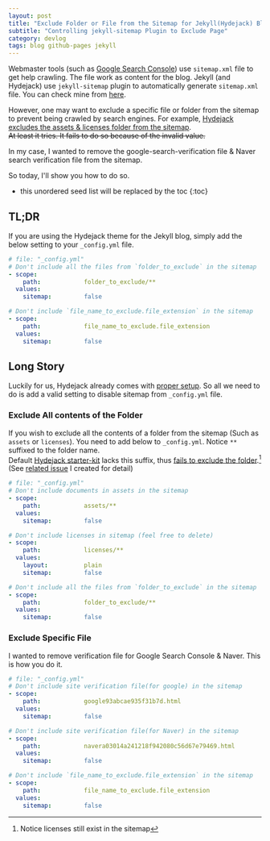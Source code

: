 ```yaml
---
layout: post
title: "Exclude Folder or File from the Sitemap for Jekyll(Hydejack) Blog"
subtitle: "Controlling jekyll-sitemap Plugin to Exclude Page"
category: devlog
tags: blog github-pages jekyll
---
```


Webmaster tools (such as [Google Search Console]) use `sitemap.xml` file to get help crawling. The file work as content
for the blog. Jekyll (and Hydejack) use `jekyll-sitemap` plugin to automatically generate `sitemap.xml` file. You can
check mine from [here].

However, one may want to exclude a specific file or folder from the sitemap to prevent being crawled by search engines.
For example, [Hydejack excludes the assets & licenses folder from the sitemap].<br>
~~At least it tries. It fails to do so because of the invalid value.~~

In my case, I wanted to remove the google-search-verification file & Naver search verification file from the sitemap.

So today, I'll show you how to do so.

[Google Search Console]: https://search.google.com/search-console/about
[here]: /sitemap.xml
[Hydejack excludes the assets & licenses folder from the sitemap]: https://github.com/hydecorp/hydejack-starter-kit/blob/e71915cd2187904ceee1372f8805a2dd635f01d3/_config.yml#L126

<!--more-->

* this unordered seed list will be replaced by the toc
{:toc}

## TL;DR

If you are using the Hydejack theme for the Jekyll blog, simply add the below setting to your `_config.yml` file.

```yml
# file: "_config.yml"
# Don't include all the files from `folder_to_exclude` in the sitemap
- scope:
    path:            folder_to_exclude/**
  values:
    sitemap:         false

# Don't include `file_name_to_exclude.file_extension` in the sitemap
- scope:
    path:            file_name_to_exclude.file_extension
  values:
    sitemap:         false
```

## Long Story

Luckily for us, Hydejack already comes with [proper setup]. So all we need to do is add a valid setting to disable
sitemap from `_config.yml` file.

[proper setup]: https://github.com/LazyRen/LazyRen.github.io/blob/8b27d8a10bebab026d9b768b87de4f2138d4ba65/_includes/head/meta.html#L1

### Exclude All contents of the Folder

If you wish to exclude all the contents of a folder from the sitemap (Such as `assets` or `licenses`). You need to add
below to `_config.yml`. Notice `**` suffixed to the folder name.<br>
Default [Hydejack starter-kit] lacks this suffix, thus [fails to exclude the folder].[^1]<br>
(See [related issue] I created for detail)

```yml
# file: "_config.yml"
# Don't include documents in assets in the sitemap
- scope:
    path:            assets/**
  values:
    sitemap:         false

# Don't include licenses in sitemap (feel free to delete)
- scope:
    path:            licenses/**
  values:
    layout:          plain
    sitemap:         false

# Don't include all the files from `folder_to_exclude` in the sitemap
- scope:
    path:            folder_to_exclude/**
  values:
    sitemap:         false
```

[Hydejack starter-kit]: https://github.com/hydecorp/hydejack-starter-kit
[fails to exclude the folder]: https://hydecorp.github.io/hydejack-starter-kit/sitemap.xml
[related issue]: https://github.com/hydecorp/hydejack/issues/278

[^1]: Notice licenses still exist in the sitemap

### Exclude Specific File

I wanted to remove verification file for Google Search Console & Naver. This is how you do it.

```yml
# file: "_config.yml"
# Don't include site verification file(for google) in the sitemap
- scope:
    path:            google93abcae935f31b7d.html
  values:
    sitemap:         false

# Don't include site verification file(for Naver) in the sitemap
- scope:
    path:            navera03014a241218f942080c56d67e79469.html
  values:
    sitemap:         false

# Don't include `file_name_to_exclude.file_extension` in the sitemap
- scope:
    path:            file_name_to_exclude.file_extension
  values:
    sitemap:         false
```
